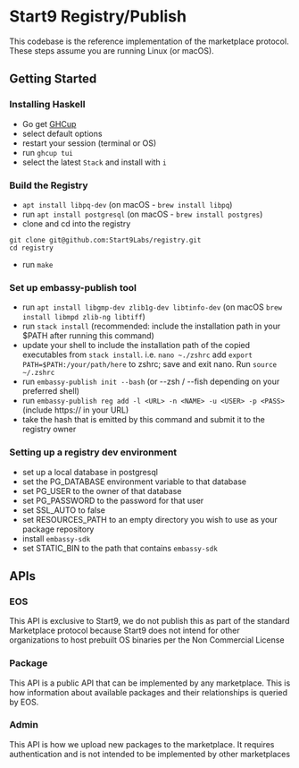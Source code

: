 # Start9 Registry/Publish

This codebase is the reference implementation of the marketplace protocol. These steps assume you are running Linux (or macOS).

## Getting Started

### Installing Haskell

- Go get [GHCup](https://www.haskell.org/ghcup/)
-   select default options
-   restart your session (terminal or OS)
- run `ghcup tui`
- select the latest `Stack` and install with `i`

### Build the Registry

- `apt install libpq-dev` (on macOS - `brew install libpq`)
- run `apt install postgresql` (on macOS - `brew install postgres`)
- clone and cd into the registry 
```
git clone git@github.com:Start9Labs/registry.git
cd registry
```
- run `make`

### Set up embassy-publish tool

- run `apt install libgmp-dev zlib1g-dev libtinfo-dev` (on macOS `brew install libmpd zlib-ng libtiff`)
- run `stack install` (recommended: include the installation path in your $PATH after running this command)
- update your shell to include the installation path of the copied executables from `stack install`. i.e. `nano ~./zshrc` add `export PATH=$PATH:/your/path/here` to zshrc; save and exit nano. Run `source ~/.zshrc`
- run `embassy-publish init --bash` (or --zsh / --fish depending on your preferred shell)
- run `embassy-publish reg add -l <URL> -n <NAME> -u <USER> -p <PASS>` (include https:// in your URL)
- take the hash that is emitted by this command and submit it to the registry owner

### Setting up a registry dev environment

- set up a local database in postgresql
- set the PG_DATABASE environment variable to that database
- set PG_USER to the owner of that database
- set PG_PASSWORD to the password for that user
- set SSL_AUTO to false
- set RESOURCES_PATH to an empty directory you wish to use as your package repository
- install `embassy-sdk`
- set STATIC_BIN to the path that contains `embassy-sdk`

## APIs

### EOS

This API is exclusive to Start9, we do not publish this as part of the standard Marketplace protocol because Start9 does
not intend for other organizations to host prebuilt OS binaries per the Non Commercial License

### Package

This API is a public API that can be implemented by any marketplace. This is how information about available packages
and their relationships is queried by EOS.

### Admin

This API is how we upload new packages to the marketplace. It requires authentication and is not intended to be implemented
by other marketplaces
